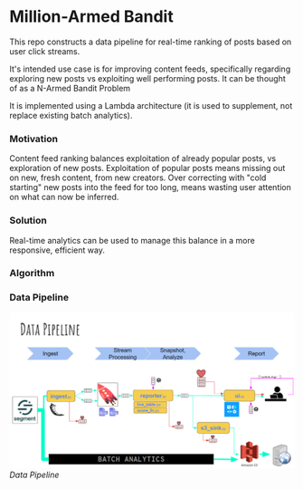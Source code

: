 # Million-Armed Bandit

This repo constructs a data pipeline for real-time ranking of posts based on user click streams. 

It's intended use case is for improving content feeds, specifically regarding exploring new posts vs exploiting well performing posts. It can be thought of as a N-Armed Bandit Problem

It is implemented using a Lambda architecture (it is used to supplement, not replace existing batch analytics).

### Motivation

Content feed ranking balances exploitation of already popular posts, vs exploration of new posts. Exploitation of popular posts means missing out on new, fresh content, from new creators. Over correcting with "cold starting" new posts into the feed for too long, means wasting user attention on what can now be inferred. 

### Solution

Real-time analytics can be used to manage this balance in a more responsive, efficient way.

### Algorithm

### Data Pipeline

![Data Pipeline](imgs/data_pipeline.PNG?raw=true "Data Pipeline")
*Data Pipeline*


